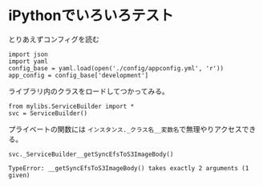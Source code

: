 # iPythonでいろいろテスト

とりあえずコンフィグを読む

```
import json
import yaml
config_base = yaml.load(open('./config/appconfig.yml', 'r'))
app_config = config_base['development']
```

ライブラリ内のクラスをロードしてつかってみる。

```
from mylibs.ServiceBuilder import *
svc = ServiceBuilder()
```

プライベートの関数には `インスタンス._クラス名__変数名`で無理やりアクセスできる。

```
svc._ServiceBuilder__getSyncEfsToS3ImageBody()

TypeError: __getSyncEfsToS3ImageBody() takes exactly 2 arguments (1 given)
```

